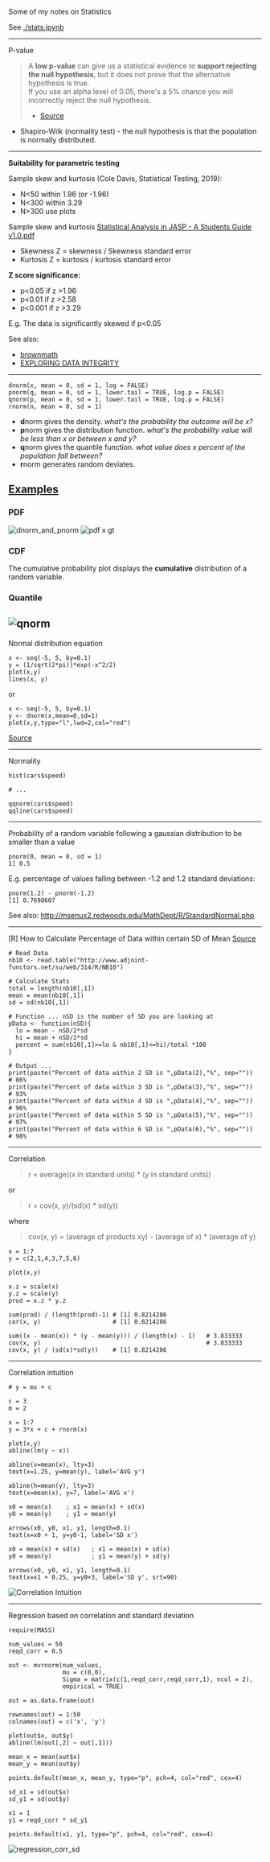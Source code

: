 Some of my notes on Statistics

See [./stats.ipynb](./stats.ipynb)

----
P-value

> A **low p-value** can give us a statistical evidence to **support rejecting the null hypothesis**, but it does not prove that the alternative hypothesis is true. <br>
> If you use an alpha level of 0.05, there's a 5% chance you will incorrectly reject the null hypothesis.
> - [Source](https://blog.minitab.com/blog/understanding-statistics/three-common-p-value-mistakes-youll-never-have-to-make#:~:text=A%20low%20p%2Dvalue%20provides,incorrectly%20reject%20the%20null%20hypothesis)

- Shapiro-Wilk (normality test) - the null hypothesis is that the population is normally distributed.

----
**Suitability for parametric testing**

Sample skew and kurtosis (Cole Davis, Statistical Testing, 2019):

- N<50 within 1.96 (or -1.96)
- N<300 within 3.29
- N>300 use plots

Sample skew and kurtosis [Statistical Analysis in JASP - A Students Guide v1.0.pdf](https://static.jasp-stats.org/Statistical%20Analysis%20in%20JASP%20-%20A%20Students%20Guide%20v1.0.pdf)

- Skewness Z = skewness / Skewness standard error 
- Kurtosis Z = kurtosis / kurtosis standard error

**Z score significance:** 

- p<0.05 if z >1.96 
- p<0.01 if z >2.58 
- p<0.001 if z >3.29 

E.g. The data is significantly skewed if p<0.05

See also:

- [brownmath](https://brownmath.com/stat/shape.htm) 
- [EXPLORING DATA INTEGRITY](https://static.jasp-stats.org/Statistical%20Analysis%20in%20JASP%20-%20A%20Students%20Guide%20v1.0.pdf)
----

```
dnorm(x, mean = 0, sd = 1, log = FALSE)
pnorm(q, mean = 0, sd = 1, lower.tail = TRUE, log.p = FALSE)
qnorm(p, mean = 0, sd = 1, lower.tail = TRUE, log.p = FALSE)
rnorm(n, mean = 0, sd = 1)
```

 - **d**norm gives the density. *what's the probability the outcome will be x?*
 - **p**norm gives the distribution function. *what's the probability value will be less than x or between x and y?*
 - **q**norm gives the quantile function. *what value does x percent of the population fall between?*
 - **r**norm generates random deviates. 

[Examples](http://statweb.stanford.edu/~susan/courses/s141/Rlab2sol/)
---
### PDF

![dnorm_and_pnorm](./dnorm_pnorm.PNG)
![pdf x gt](./pdf_probability_x_gt.PNG)

### CDF

The cumulative probability plot displays the **cumulative** distribution of a random variable.

### Quantile

![qnorm](./qnorm.PNG)
----

Normal distribution equation

```
x <- seq(-5, 5, by=0.1)
y = (1/sqrt(2*pi))*exp(-x^2/2)
plot(x,y)
lines(x, y)
```

or 

```
x <- seq(-5, 5, by=0.1)
y <- dnorm(x,mean=0,sd=1)
plot(x,y,type="l",lwd=2,col="red")
```

[Source](http://msenux2.redwoods.edu/MathDept/R/StandardNormal.php)

----

Normality

```
hist(cars$speed)

# ...

qqnorm(cars$speed)
qqline(cars$speed)
```

----

Probability of a random variable following a gaussian distribution to be smaller than a value

```
pnorm(0, mean = 0, sd = 1)
1] 0.5
```

E.g. percentage of values falling between -1.2 and 1.2 standard deviations:

```
pnorm(1.2) - pnorm(-1.2)
[1] 0.7698607
```

See also: http://msenux2.redwoods.edu/MathDept/R/StandardNormal.php

----

[R] How to Calculate Percentage of Data within certain SD of Mean [Source](https://stat.ethz.ch/pipermail/r-help/2012-February/302515.html)

```
# Read Data
nb10 <- read.table("http://www.adjoint-functors.net/su/web/314/R/NB10") 

# Calculate Stats
total = length(nb10[,1])
mean = mean(nb10[,1])
sd = sd(nb10[,1])

# Function ... nSD is the number of SD you are looking at
pData <- function(nSD){
  lo = mean - nSD/2*sd
  hi = mean + nSD/2*sd
  percent = sum(nb10[,1]>=lo & nb10[,1]<=hi)/total *100
}

# Output ... 
print(paste("Percent of data within 2 SD is ",pData(2),"%", sep=""))  # 86%
print(paste("Percent of data within 3 SD is ",pData(3),"%", sep=""))  # 93%
print(paste("Percent of data within 4 SD is ",pData(4),"%", sep=""))  # 96%
print(paste("Percent of data within 5 SD is ",pData(5),"%", sep=""))  # 97%
print(paste("Percent of data within 6 SD is ",pData(6),"%", sep=""))  # 98%
```

----

Correlation

> r = average((x in standard units) * (y in standard units))

or

> r = cov(x, y)/(sd(x) * sd(y))

where

> cov(x, y) = (average of products xy) - (average of x) * (average of y)

```
x = 1:7
y = c(2,1,4,3,7,5,6)

plot(x,y)

x.z = scale(x)
y.z = scale(y)
prod = x.z * y.z

sum(prod) / (length(prod)-1) # [1] 0.8214286
cor(x, y)                    # [1] 0.8214286

sum((x - mean(x)) * (y - mean(y))) / (length(x) - 1)   # 3.833333
cov(x, y)                                              # 3.833333
cov(x, y) / (sd(x)*sd(y))    # [1] 0.8214286
```

----

Correlation intuition

```
# y = mx + c

c = 3
m = 2

x = 1:7
y = 3*x + c + rnorm(x)

plot(x,y)
abline(lm(y ~ x))

abline(v=mean(x), lty=3)
text(x=1.25, y=mean(y), label='AVG y')

abline(h=mean(y), lty=3)
text(x=mean(x), y=7, label='AVG x')

x0 = mean(x)    ; x1 = mean(x) + sd(x)
y0 = mean(y)    ; y1 = mean(y)

arrows(x0, y0, x1, y1, length=0.1)
text(x=x0 + 1, y=y0-1, label='SD x')

x0 = mean(x) + sd(x)   ; x1 = mean(x) + sd(x)
y0 = mean(y)           ; y1 = mean(y) + sd(y)

arrows(x0, y0, x1, y1, length=0.1)
text(x=x1 + 0.25, y=y0+3, label='SD y', srt=90)
```

![Correlation Intuition](./Correlation_intuition.png)

----

Regression based on correlation and standard deviation

```
require(MASS)

num_values = 50
reqd_corr = 0.5

out <- mvrnorm(num_values, 
               mu = c(0,0), 
               Sigma = matrix(c(1,reqd_corr,reqd_corr,1), ncol = 2),
               empirical = TRUE)

out = as.data.frame(out)

rownames(out) = 1:50
colnames(out) = c('x', 'y')

plot(out$x, out$y)
abline(lm(out[,2] ~ out[,1]))

mean_x = mean(out$x)
mean_y = mean(out$y)

points.default(mean_x, mean_y, type="p", pch=4, col="red", cex=4)

sd_x1 = sd(out$x)
sd_y1 = sd(out$y)

x1 = 1
y1 = reqd_corr * sd_y1

points.default(x1, y1, type="p", pch=4, col="red", cex=4)
```

![regression_corr_sd](./regression_corr_sd.png)
